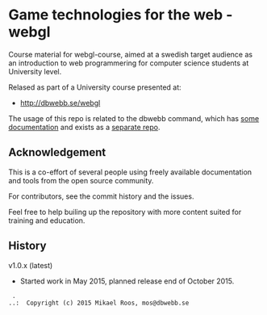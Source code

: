 Game technologies for the web - webgl
===================

Course material for webgl-course, aimed at a swedish target audience as an introduction to web programmering for computer science students at University level. 

Relased as part of a University course presented at:

* http://dbwebb.se/webgl

The usage of this repo is related to the dbwebb command, which has [some documentation](http://dbwebb.se/dbwebb-cli) and exists as a [separate repo](http://dbwebb.se/mosbth/dbwebb-cli).



Acknowledgement
-------------------

This is a co-effort of several people using freely available documentation and tools from the open source community. 

For contributors, see the commit history and the issues.

Feel free to help builing up the repository with more content suited for training and education.



History
-------------------

v1.0.x (latest)

* Started work in May 2015, planned release end of October 2015.



```                                                            
 .                                                             
..:  Copyright (c) 2015 Mikael Roos, mos@dbwebb.se   
```                                                            
